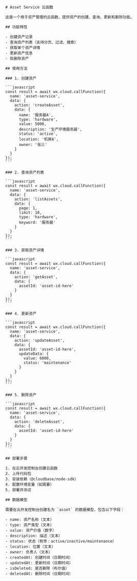 
    # Asset Service 云函数

    这是一个用于资产管理的云函数，提供资产的创建、查询、更新和删除功能。

    ## 功能特性

    - 创建资产记录
    - 查询资产列表（支持分页、过滤、搜索）
    - 获取单个资产详情
    - 更新资产信息
    - 软删除资产

    ## 使用方法

    ### 1. 创建资产

    ```javascript
    const result = await wx.cloud.callFunction({
      name: 'asset-service',
      data: {
        action: 'createAsset',
        data: {
          name: '服务器A',
          type: 'hardware',
          value: 5000,
          description: '生产环境服务器',
          status: 'active',
          location: '机房A',
          owner: '张三'
        }
      }
    });
    ```

    ### 2. 查询资产列表

    ```javascript
    const result = await wx.cloud.callFunction({
      name: 'asset-service',
      data: {
        action: 'listAssets',
        data: {
          page: 1,
          limit: 10,
          type: 'hardware',
          keyword: '服务器'
        }
      }
    });
    ```

    ### 3. 获取资产详情

    ```javascript
    const result = await wx.cloud.callFunction({
      name: 'asset-service',
      data: {
        action: 'getAsset',
        data: {
          assetId: 'asset-id-here'
        }
      }
    });
    ```

    ### 4. 更新资产

    ```javascript
    const result = await wx.cloud.callFunction({
      name: 'asset-service',
      data: {
        action: 'updateAsset',
        data: {
          assetId: 'asset-id-here',
          updateData: {
            value: 6000,
            status: 'maintenance'
          }
        }
      }
    });
    ```

    ### 5. 删除资产

    ```javascript
    const result = await wx.cloud.callFunction({
      name: 'asset-service',
      data: {
        action: 'deleteAsset',
        data: {
          assetId: 'asset-id-here'
        }
      }
    });
    ```

    ## 部署步骤

    1. 在云开发控制台创建云函数
    2. 上传代码包
    3. 安装依赖（@cloudbase/node-sdk）
    4. 配置环境变量（如需要）
    5. 部署并测试

    ## 数据模型

    需要在云开发控制台创建名为 `asset` 的数据模型，包含以下字段：

    - name: 资产名称（文本）
    - type: 资产类型（文本）
    - value: 资产价值（数字）
    - description: 描述（文本）
    - status: 状态（枚举：active/inactive/maintenance）
    - location: 位置（文本）
    - owner: 负责人（文本）
    - createdAt: 创建时间（日期时间）
    - updatedAt: 更新时间（日期时间）
    - isDeleted: 是否删除（布尔值）
    - deletedAt: 删除时间（日期时间）
  